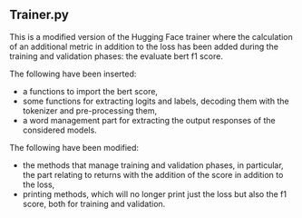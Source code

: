 ## Trainer.py

This is a modified version of the Hugging Face trainer where the calculation of an additional metric in addition to the loss has been added during the training and validation phases: the evaluate bert f1 score.

The following have been inserted:
* a functions to import the bert score,
* some functions for extracting logits and labels, decoding them with the tokenizer and pre-processing them,
* a word management part for extracting the output responses of the considered models.

The following have been modified:
* the methods that manage training and validation phases, in particular, the part relating to returns with the addition of the score in addition to the loss,
* printing methods, which will no longer print just the loss but also the f1 score, both for training and validation.
